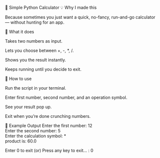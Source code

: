 🧮 Simple Python Calculator
💡 Why I made this

Because sometimes you just want a quick, no-fancy, run-and-go calculator — without hunting for an app.


🔧 What it does

Takes two numbers as input.

Lets you choose between +, -, *, /.

Shows you the result instantly.

Keeps running until you decide to exit.


🚀 How to use

Run the script in your terminal.

Enter first number, second number, and an operation symbol.

See your result pop up.

Exit when you’re done crunching numbers.

📸 Example Output
Enter the first number: 12  
Enter the second number: 5  
Enter the calculation symbol: *  
product is: 60.0  

Enter 0 to exit (or) Press any key to exit... : 0
